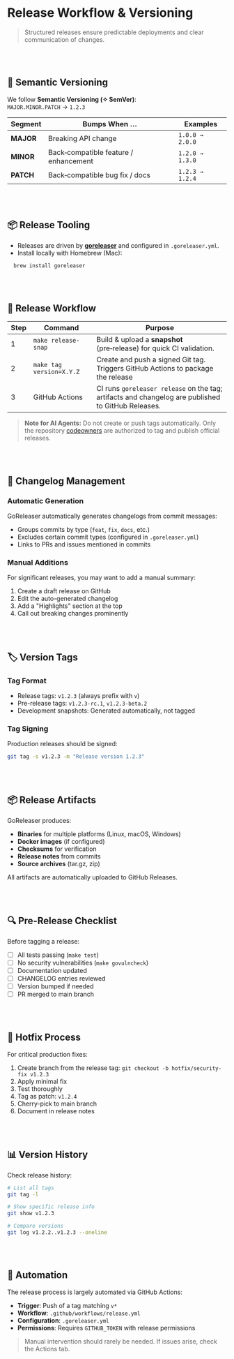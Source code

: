 # Release Workflow & Versioning

> Structured releases ensure predictable deployments and clear communication of changes.

<br><br>

## 🚀 Semantic Versioning

We follow **Semantic Versioning (✧ SemVer)**:  
`MAJOR.MINOR.PATCH` → `1.2.3`

| Segment   | Bumps When …                          | Examples        |
|-----------|---------------------------------------|-----------------|
| **MAJOR** | Breaking API change                   | `1.0.0 → 2.0.0` |
| **MINOR** | Back‑compatible feature / enhancement | `1.2.0 → 1.3.0` |
| **PATCH** | Back‑compatible bug fix / docs        | `1.2.3 → 1.2.4` |

<br><br>

## 📦 Release Tooling

* Releases are driven by **[goreleaser]** and configured in `.goreleaser.yml`.
* Install locally with Homebrew (Mac):  
```bash
  brew install goreleaser
```

<br><br>

## 🔄 Release Workflow

| Step | Command                         | Purpose                                                                                            |
|------|---------------------------------|----------------------------------------------------------------------------------------------------|
| 1    | `make release-snap`             | Build & upload a **snapshot** (pre‑release) for quick CI validation.                               |
| 2    | `make tag version=X.Y.Z`        | Create and push a signed Git tag. Triggers GitHub Actions to package the release                   |
| 3    | GitHub Actions                  | CI runs `goreleaser release` on the tag; artifacts and changelog are published to GitHub Releases. |

> **Note for AI Agents:** Do not create or push tags automatically. Only the repository [codeowners](../CODEOWNERS) are authorized to tag and publish official releases.

[goreleaser]: https://github.com/goreleaser/goreleaser

<br><br>

## 📝 Changelog Management

### Automatic Generation
GoReleaser automatically generates changelogs from commit messages:
* Groups commits by type (`feat`, `fix`, `docs`, etc.)
* Excludes certain commit types (configured in `.goreleaser.yml`)
* Links to PRs and issues mentioned in commits

### Manual Additions
For significant releases, you may want to add a manual summary:
1. Create a draft release on GitHub
2. Edit the auto-generated changelog
3. Add a "Highlights" section at the top
4. Call out breaking changes prominently

<br><br>

## 🏷️ Version Tags

### Tag Format
* Release tags: `v1.2.3` (always prefix with `v`)
* Pre-release tags: `v1.2.3-rc.1`, `v1.2.3-beta.2`
* Development snapshots: Generated automatically, not tagged

### Tag Signing
Production releases should be signed:
```bash
git tag -s v1.2.3 -m "Release version 1.2.3"
```

<br><br>

## 📦 Release Artifacts

GoReleaser produces:
* **Binaries** for multiple platforms (Linux, macOS, Windows)
* **Docker images** (if configured)
* **Checksums** for verification
* **Release notes** from commits
* **Source archives** (tar.gz, zip)

All artifacts are automatically uploaded to GitHub Releases.

<br><br>

## 🔍 Pre-Release Checklist

Before tagging a release:

- [ ] All tests passing (`make test`)
- [ ] No security vulnerabilities (`make govulncheck`)
- [ ] Documentation updated
- [ ] CHANGELOG entries reviewed
- [ ] Version bumped if needed
- [ ] PR merged to main branch

<br><br>

## 🚨 Hotfix Process

For critical production fixes:

1. Create branch from the release tag: `git checkout -b hotfix/security-fix v1.2.3`
2. Apply minimal fix
3. Test thoroughly
4. Tag as patch: `v1.2.4`
5. Cherry-pick to main branch
6. Document in release notes

<br><br>

## 📊 Version History

Check release history:
```bash
# List all tags
git tag -l

# Show specific release info
git show v1.2.3

# Compare versions
git log v1.2.2..v1.2.3 --oneline
```

<br><br>

## 🤖 Automation

The release process is largely automated via GitHub Actions:
* **Trigger**: Push of a tag matching `v*`
* **Workflow**: `.github/workflows/release.yml`
* **Configuration**: `.goreleaser.yml`
* **Permissions**: Requires `GITHUB_TOKEN` with release permissions

> Manual intervention should rarely be needed. If issues arise, check the Actions tab.
